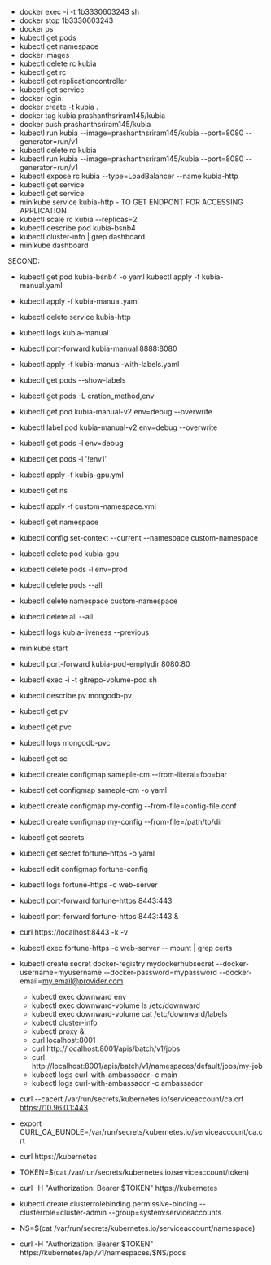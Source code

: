  - docker exec -i -t 1b3330603243 sh
 - docker stop 1b3330603243
 - docker ps
 - kubectl get pods
 - kubectl get namespace
 - docker images 
 - kubectl delete rc kubia
 - kubectl get rc
 - kubectl get replicationcontroller
 - kubectl get service
 - docker login
- docker create -t kubia .
 - docker tag kubia prashanthsriram145/kubia
 - docker push prashanthsriram145/kubia
 - kubectl run kubia --image=prashanthsriram145/kubia --port=8080 --generator=run/v1
 - kubectl delete rc kubia
 - kubectl run kubia --image=prashanthsriram145/kubia --port=8080 --generator=run/v1
 - kubectl expose rc kubia --type=LoadBalancer --name kubia-http
 - kubectl get service
 - kubectl get service
- minikube service kubia-http - TO GET ENDPONT FOR ACCESSING APPLICATION
- kubectl scale rc kubia --replicas=2
- kubectl describe pod kubia-bsnb4
- kubectl cluster-info | grep dashboard
- minikube dashboard

SECOND:
- kubectl get pod kubia-bsnb4 -o yaml
kubectl apply -f kubia-manual.yaml 
- kubectl apply -f kubia-manual.yaml 
- kubectl delete service kubia-http
- kubectl logs kubia-manual
- kubectl port-forward kubia-manual 8888:8080
- kubectl apply -f kubia-manual-with-labels.yaml 
- kubectl get pods --show-labels
- kubectl get pods -L cration_method,env
- kubectl get pod kubia-manual-v2 env=debug --overwrite
- kubectl label pod kubia-manual-v2 env=debug --overwrite
- kubectl get pods -l env=debug
- kubectl get pods -l '!env1'
- kubectl apply -f kubia-gpu.yml 
- kubectl get ns
- kubectl apply -f custom-namespace.yml 
- kubectl get namespace
- kubectl config set-context --current --namespace custom-namespace
- kubectl delete pod kubia-gpu
- kubectl delete pods -l env=prod
- kubectl delete pods --all
- kubectl delete namespace custom-namespace
- kubectl delete all --all
- kubectl logs kubia-liveness --previous

- minikube start
- kubectl port-forward kubia-pod-emptydir 8080:80
- kubectl exec -i -t gitrepo-volume-pod sh
- kubectl describe pv mongodb-pv
- kubectl get pv
- kubectl get pvc
- kubectl logs mongodb-pvc
- kubectl get sc

- kubectl create configmap sameple-cm --from-literal=foo=bar
- kubectl get configmap sameple-cm -o yaml
- kubectl create configmap my-config --from-file=config-file.conf
- kubectl create configmap my-config --from-file=/path/to/dir


- kubectl get secrets
- kubectl get secret fortune-https -o yaml
- kubectl edit configmap fortune-config
- kubectl logs fortune-https -c web-server
- kubectl port-forward fortune-https 8443:443
- kubectl port-forward fortune-https 8443:443 &
- curl https://localhost:8443 -k -v
- kubectl exec fortune-https -c web-server -- mount | grep certs
- kubectl create secret docker-registry mydockerhubsecret --docker-username=myusername --docker-password=mypassword --docker-email=my.email@provider.com


  - kubectl exec downward env
  - kubectl exec downward-volume ls  /etc/downward
  - kubectl exec downward-volume cat /etc/downward/labels
  - kubectl cluster-info
  - kubectl proxy &
  - curl localhost:8001
  - curl http://localhost:8001/apis/batch/v1/jobs
  - curl http://localhost:8001/apis/batch/v1/namespaces/default/jobs/my-job
  - kubectl logs curl-with-ambassador -c main
  - kubectl logs curl-with-ambassador -c ambassador
 - curl --cacert /var/run/secrets/kubernetes.io/serviceaccount/ca.crt https://10.96.0.1:443
- export CURL_CA_BUNDLE=/var/run/secrets/kubernetes.io/serviceaccount/ca.crt
- curl https://kubernetes
- TOKEN=$(cat /var/run/secrets/kubernetes.io/serviceaccount/token)
- curl -H "Authorization: Bearer $TOKEN" https://kubernetes
- kubectl create clusterrolebinding permissive-binding --clusterrole=cluster-admin --group=system:serviceaccounts
- NS=$(cat /var/run/secrets/kubernetes.io/serviceaccount/namespace)
 - curl -H "Authorization: Bearer $TOKEN" https://kubernetes/api/v1/namespaces/$NS/pods
  


